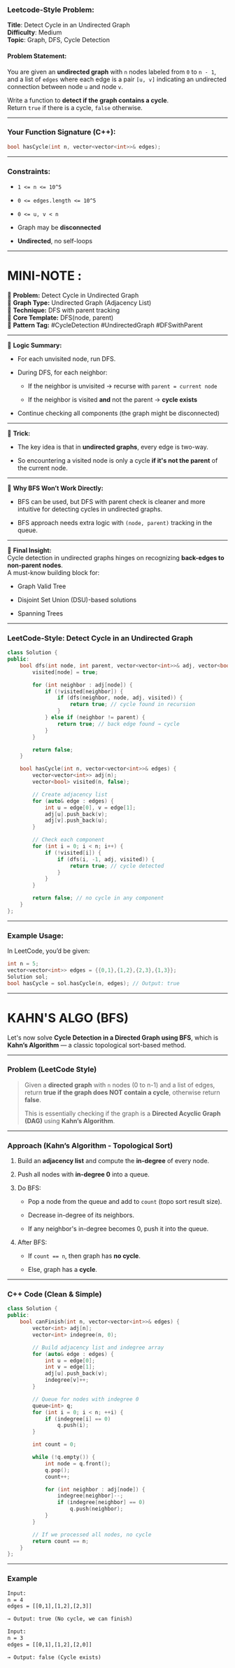### Leetcode-Style Problem:

**Title**: Detect Cycle in an Undirected Graph  
**Difficulty**: Medium  
**Topic**: Graph, DFS, Cycle Detection

#### Problem Statement:

You are given an **undirected graph** with `n` nodes labeled from `0` to `n - 1`, and a list of `edges` where each edge is a pair `[u, v]` indicating an undirected connection between node `u` and node `v`.

Write a function to **detect if the graph contains a cycle**.  
Return `true` if there is a cycle, `false` otherwise.

---

### Your Function Signature (C++):

```cpp
bool hasCycle(int n, vector<vector<int>>& edges);
```

---

### Constraints:

- `1 <= n <= 10^5`
    
- `0 <= edges.length <= 10^5`
    
- `0 <= u, v < n`
    
- Graph may be **disconnected**
    
- **Undirected**, no self-loops
    


---

# MINI-NOTE : 

🔹 **Problem:** Detect Cycle in Undirected Graph  
🔹 **Graph Type:** Undirected Graph (Adjacency List)  
🔹 **Technique:** DFS with parent tracking  
🔹 **Core Template:** DFS(node, parent)  
🔹 **Pattern Tag:** #CycleDetection #UndirectedGraph #DFSwithParent

---

🔸 **Logic Summary:**

- For each unvisited node, run DFS.
    
- During DFS, for each neighbor:
    
    - If the neighbor is unvisited → recurse with `parent = current node`
        
    - If the neighbor is visited **and** not the parent → **cycle exists**
        
- Continue checking all components (the graph might be disconnected)
    

---

🔸 **Trick:**

- The key idea is that in **undirected graphs**, every edge is two-way.
    
- So encountering a visited node is only a cycle **if it's not the parent** of the current node.
    

---

🔸 **Why BFS Won’t Work Directly:**

- BFS can be used, but DFS with parent check is cleaner and more intuitive for detecting cycles in undirected graphs.
    
- BFS approach needs extra logic with `(node, parent)` tracking in the queue.
    

---

🔸 **Final Insight:**  
Cycle detection in undirected graphs hinges on recognizing **back-edges to non-parent nodes**.  
A must-know building block for:

- Graph Valid Tree
    
- Disjoint Set Union (DSU)-based solutions
    
- Spanning Trees
  




---

### LeetCode-Style: Detect Cycle in an Undirected Graph

```cpp
class Solution {
public:
    bool dfs(int node, int parent, vector<vector<int>>& adj, vector<bool>& visited) {
        visited[node] = true;

        for (int neighbor : adj[node]) {
            if (!visited[neighbor]) {
                if (dfs(neighbor, node, adj, visited)) {
                    return true; // cycle found in recursion
                }
            } else if (neighbor != parent) {
                return true; // back edge found → cycle
            }
        }

        return false;
    }

    bool hasCycle(int n, vector<vector<int>>& edges) {
        vector<vector<int>> adj(n);
        vector<bool> visited(n, false);

        // Create adjacency list
        for (auto& edge : edges) {
            int u = edge[0], v = edge[1];
            adj[u].push_back(v);
            adj[v].push_back(u);
        }

        // Check each component
        for (int i = 0; i < n; i++) {
            if (!visited[i]) {
                if (dfs(i, -1, adj, visited)) {
                    return true; // cycle detected
                }
            }
        }

        return false; // no cycle in any component
    }
};
```

---

### Example Usage:

In LeetCode, you’d be given:

```cpp
int n = 5;
vector<vector<int>> edges = {{0,1},{1,2},{2,3},{1,3}};
Solution sol;
bool hasCycle = sol.hasCycle(n, edges); // Output: true
```



---

# KAHN'S ALGO (BFS)

Let's now solve **Cycle Detection in a Directed Graph using BFS**, which is **Kahn’s Algorithm** — a classic topological sort-based method.

---

### **Problem (LeetCode Style)**

> Given a **directed graph** with `n` nodes (0 to n-1) and a list of edges, return **true if the graph does NOT contain a cycle**, otherwise return **false**.
> 
> This is essentially checking if the graph is a **Directed Acyclic Graph (DAG)** using **Kahn’s Algorithm**.

---

### **Approach (Kahn’s Algorithm - Topological Sort)**

1. Build an **adjacency list** and compute the **in-degree** of every node.
    
2. Push all nodes with **in-degree 0** into a queue.
    
3. Do BFS:
    
    - Pop a node from the queue and add to `count` (topo sort result size).
        
    - Decrease in-degree of its neighbors.
        
    - If any neighbor's in-degree becomes 0, push it into the queue.
        
4. After BFS:
    
    - If `count == n`, then graph has **no cycle**.
        
    - Else, graph has a **cycle**.
        

---

### **C++ Code (Clean & Simple)**

```cpp
class Solution {
public:
    bool canFinish(int n, vector<vector<int>>& edges) {
        vector<int> adj[n];
        vector<int> indegree(n, 0);

        // Build adjacency list and indegree array
        for (auto& edge : edges) {
            int u = edge[0];
            int v = edge[1];
            adj[u].push_back(v);
            indegree[v]++;
        }

        // Queue for nodes with indegree 0
        queue<int> q;
        for (int i = 0; i < n; ++i) {
            if (indegree[i] == 0)
                q.push(i);
        }

        int count = 0;

        while (!q.empty()) {
            int node = q.front();
            q.pop();
            count++;

            for (int neighbor : adj[node]) {
                indegree[neighbor]--;
                if (indegree[neighbor] == 0)
                    q.push(neighbor);
            }
        }

        // If we processed all nodes, no cycle
        return count == n;
    }
};
```

---

### Example

```txt
Input:
n = 4
edges = [[0,1],[1,2],[2,3]]

→ Output: true (No cycle, we can finish)

Input:
n = 3
edges = [[0,1],[1,2],[2,0]]

→ Output: false (Cycle exists)
```
